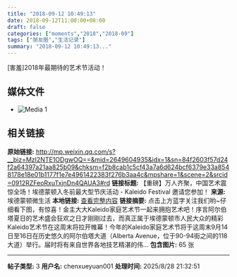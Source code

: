 ```yaml
---
title: "2018-09-12 10:49:13"
date: 2018-09-12T11:00:00+08:00
draft: false
categories: ["moments","2018","2018-09"]
tags: ["朋友圈","生活记录"]
summary: "2018-09-12 10:49:13..."
---
```


[害羞]2018年最期待的艺术节活动！

## 媒体文件

- ![Media 1](/Moments/photos/2018-09-12/201809121049130.jpg)

## 相关链接

**原始链接:** http://mp.weixin.qq.com/s?__biz=MzI2NTE1ODgwOQ==&mid=2649604935&idx=1&sn=84f2603f57d24f2a64397a21aa825b09&chksm=f2b8cab1c5cf43a7a6d624bcf6379e33a8548178e18e01b1177f1e7e4961422383f276b3aa4c&mpshare=1&scene=2&srcid=0912RZFeoRxuTxjnDn4QAUA3#rd
**链接标题:** 【重磅】万人齐聚，中国艺术震惊全场！埃德蒙顿入冬前最大型节庆活动 - Kaleido Festival 邀请您参加！
**来源:** 埃德蒙顿微生活
**本地链接:** [查看完整内容](/link_content/2018/09/2018-09-12-1/link_content/)
**链接摘要:** 点击上方蓝字关注我们哟~仔细看下图，有惊喜！金主大大Kaleido家庭艺术节一起来拥抱艺术吧！序言阿尔伯塔夏日的艺术盛会狂欢之日才刚刚过去，而真正属于埃德蒙顿市人民大众的精彩Kaleido艺术节在这周末将拉开帷幕！今年的Kaleido家庭艺术节将于这周末9月14日至16日在历史悠久的阿尔伯塔大道（Alberta Avenue，位于90-94街之间的118大道）举行。届时将有来自世界各地技艺精湛的伟...
**包含图片:** 65 张

---

**帖子类型:** 3
**用户名:** chenxueyuan001
**处理时间:** 2025/8/28 21:32:51